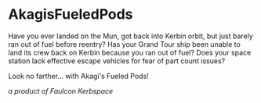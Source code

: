 # AkagisFueledPods

Have you ever landed on the Mun, got back into Kerbin orbit, but just barely ran out of fuel before reentry?
Has your Grand Tour ship been unable to land its crew back on Kerbin because you ran out of fuel?
Does your space station lack effective escape vehicles for fear of part count issues?

Look no farther... with Akagi's Fueled Pods!

_a product of Faulcon Kerbspace_
